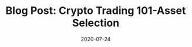 ---
title: "Blog Post: Crypto Trading 101-Asset Selection"
date: 2020-07-24
tags: [blockchain, blog post, finance]
excerpt: "Blockchian, Finance, Cryptocurrency"
link: https://medium.com/amberdata/crypto-trading-101-asset-selection-2ac020f46319?source=friends_link&sk=87e84ad3c008ec3a3be257bf567c652e
---
